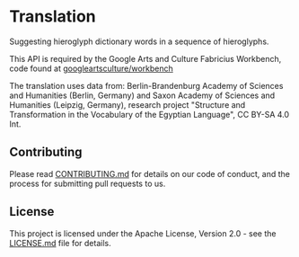 # Translation

Suggesting hieroglyph dictionary words in a sequence of hieroglyphs.

This API is required by the Google Arts and Culture Fabricius Workbench, code found at [googleartsculture/workbench](https://github.com/googleartsculture/workbench)

The translation uses data from: Berlin-Brandenburg Academy of Sciences and Humanities (Berlin, Germany) and Saxon Academy of Sciences and Humanities
(Leipzig, Germany), research project  "Structure and Transformation in the Vocabulary of the Egyptian Language", CC BY-SA 4.0 Int.

## Contributing

Please read [CONTRIBUTING.md](./CONTRIBUTING.md) for details on our code of conduct, and the process for submitting pull requests to us.

## License

This project is licensed under the Apache License, Version 2.0 - see the [LICENSE.md](./LICENSE.md) file for details.
